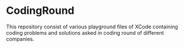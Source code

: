 # CodingRound
This repository consist of various playground files of XCode containing coding problems and solutions asked in coding round of different companies.
